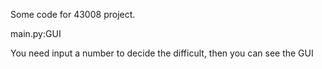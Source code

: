 Some code for 43008 project.

main.py:GUI

You need input a number to decide the difficult, then you can see the GUI